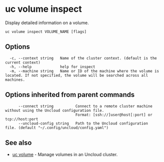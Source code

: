 # uc volume inspect

Display detailed information on a volume.

```
uc volume inspect VOLUME_NAME [flags]
```

## Options

```
  -c, --context string   Name of the cluster context. (default is the current context)
  -h, --help             help for inspect
  -m, --machine string   Name or ID of the machine where the volume is located. If not specified, the volume will be searched across all machines.
```

## Options inherited from parent commands

```
      --connect string          Connect to a remote cluster machine without using the Uncloud configuration file.
                                Format: [ssh://]user@host[:port] or tcp://host:port
      --uncloud-config string   Path to the Uncloud configuration file. (default "~/.config/uncloud/config.yaml")
```

## See also

* [uc volume](uc_volume.md)	 - Manage volumes in an Uncloud cluster.

